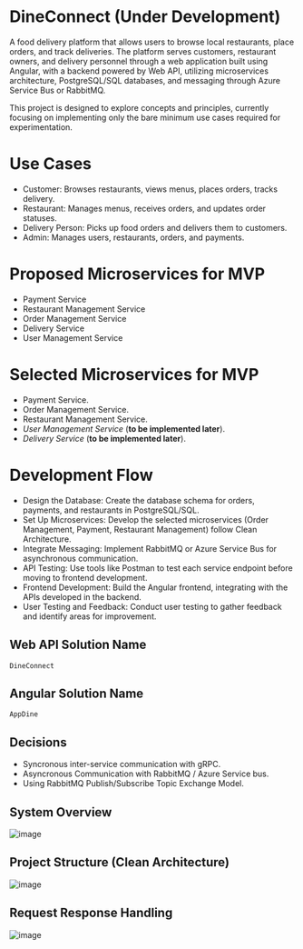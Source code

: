 # DineConnect (Under Development)
A food delivery platform that allows users to browse local restaurants, place orders, and track deliveries. The platform serves customers, restaurant owners, and delivery personnel through a web application built using Angular, with a backend powered by Web API, utilizing microservices architecture, PostgreSQL/SQL databases, and messaging through Azure Service Bus or RabbitMQ.

This project is designed to explore concepts and principles, currently focusing on implementing only the bare minimum use cases required for experimentation.

# Use Cases
  * Customer: Browses restaurants, views menus, places orders, tracks delivery.
  * Restaurant: Manages menus, receives orders, and updates order statuses.
  * Delivery Person: Picks up food orders and delivers them to customers.
  * Admin: Manages users, restaurants, orders, and payments.
# Proposed Microservices for MVP
  * Payment Service
  * Restaurant Management Service
  * Order Management Service
  * Delivery Service
  * User Management Service
# Selected Microservices for MVP
  * Payment Service.
  * Order Management Service.
  * Restaurant Management Service.
  * _User Management Service_ (**to be implemented later**).
  * _Delivery Service_ (**to be implemented later**).
# Development Flow
  * Design the Database: Create the database schema for orders, payments, and restaurants in PostgreSQL/SQL.
  * Set Up Microservices: Develop the selected microservices (Order Management, Payment, Restaurant Management) follow Clean Architecture.
  * Integrate Messaging: Implement RabbitMQ or Azure Service Bus for asynchronous communication.
  * API Testing: Use tools like Postman to test each service endpoint before moving to frontend development.
  * Frontend Development: Build the Angular frontend, integrating with the APIs developed in the backend.
  * User Testing and Feedback: Conduct user testing to gather feedback and identify areas for improvement.

## Web API Solution Name
    DineConnect
## Angular Solution Name
    AppDine
## Decisions
   * Syncronous inter-service communication with gRPC.
   * Asyncronous Communication with RabbitMQ / Azure Service bus.
   * Using RabbitMQ Publish/Subscribe Topic Exchange Model.

## System Overview
![image](https://github.com/user-attachments/assets/eb5c59f3-b73b-4348-a60e-c5156f90f927)

## Project Structure (Clean Architecture)
![image](https://github.com/user-attachments/assets/81efc361-100c-406b-9e46-7938f9559482)

## Request Response Handling
![image](https://github.com/user-attachments/assets/7e011266-51bc-4ac0-a105-2131c891c954)

